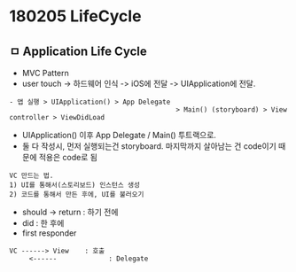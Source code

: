 # 180205 LifeCycle


## ㅁ Application Life Cycle
- MVC Pattern
- user touch -> 하드웨어 인식 -> iOS에 전달 ->  UIApplication에 전달.

```
- 앱 실행 > UIApplication() > App Delegate 
                                          > Main() (storyboard) > View controller > ViewDidLoad
```

- UIApplication() 이후 App Delegate / Main() 투트랙으로.
- 둘 다 작성시, 먼저 실행되는건 storyboard. 마지막까지 살아남는 건 code이기 때문에 적용은 code로 됨

```
VC 만드는 법.
1) UI를 통해서(스토리보드) 인스턴스 생성
2) 코드를 통해서 만든 후에, UI를 불러오기
```

- should -> return : 하기 전에
- did : 한 후에
- first responder

```
VC ------> View    : 호출
     <------             : Delegate
```